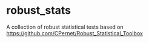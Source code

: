 # robust_stats
A collection of robust statistical tests based on https://github.com/CPernet/Robust_Statistical_Toolbox
